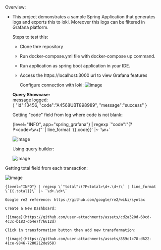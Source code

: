 Overview:
  - This project demonstrates a sample Spring Application that generates logs and exports this to loki.
    Moreover this logs can be filtered in Grafana platform.

     Steps to test this:
    - Clone thre repository
    - Run docker-compose.yml file with docker-compose up command.
    - Run application as spring boot application in your IDE.
    - Access the https://localhost:3000 url to view Grafana features <br/>
   
      Configure connection with loki:
      ![image](https://github.com/user-attachments/assets/2aa28d9e-8f05-467f-9daa-0a47f1879f29)

   
    <b>Query Showcase:</b> <br/>
    message logged: <br/>
      {
      	"id":13456,
      	"code":"A4568UBT898989",
      	"message":"success"
      }
  
    Getting "code" field from log where code is not blank: <br/>
    
    {level="INFO", app="spring_grafana"} | regexp \`"code":"(?P\<code\>\w+)"\` | line_format \`{{.code}}\` |~ \`\w+\`

    ![image](https://github.com/user-attachments/assets/0cc13d4b-1f99-477b-aa61-5a2a7dcd67dc)

    Using query builder: <br/>

    ![image](https://github.com/user-attachments/assets/b7debe53-aad1-4e35-9595-86571def2367)

   Getting total field from each transaction:

   ![image](https://github.com/user-attachments/assets/a67b8502-9862-4074-881d-48b79b828835)


    {level="INFO"} | regexp \`"total":(?P<total>\d+.\d+)\` | line_format \`{{.total}}\` |~ `\d+.\d+\`
    
    Google re2 reference: https://github.com/google/re2/wiki/syntax

    Create a New Dashboard:

    ![image](https://github.com/user-attachments/assets/cd2a320d-60cd-4c3c-b183-db4e7f76612d)

    Click in transformation button then add new transformation:

    ![image](https://github.com/user-attachments/assets/859c1c78-d622-41ce-9846-7280212de958)




